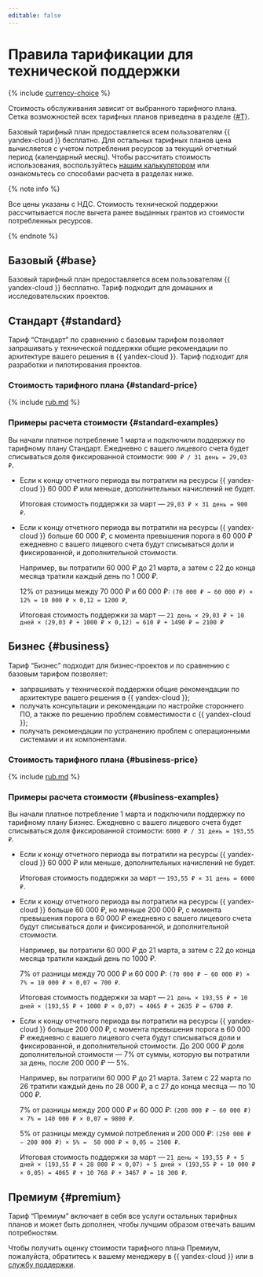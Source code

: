 ```yaml
---
editable: false
---
```


# Правила тарификации для технической поддержки



{% include [currency-choice](../_includes/pricing/currency-choice.md) %}

Стоимость обслуживания зависит от выбранного тарифного плана. Сетка возможностей всех тарифных планов приведена в разделе [{#T}](overview.md). 

Базовый тарифный план предоставляется всем пользователям {{ yandex-cloud }} бесплатно. Для остальных тарифных планов цена вычисляется с учетом потребления ресурсов за текущий отчетный период (календарный месяц). Чтобы рассчитать стоимость использования, воспользуйтесь [нашим калькулятором](https://cloud.yandex.ru/prices#calculator) или ознакомьтесь со способами расчета в разделах ниже.


{% note info %}

Все цены указаны с НДС. Стоимость технической поддержки рассчитывается после вычета ранее выданных грантов из стоимости потребленных ресурсов.

{% endnote %}

## Базовый {#base}

Базовый тарифный план предоставляется всем пользователям {{ yandex-cloud }} бесплатно. Тариф подходит для домашних и исследовательских проектов.

## Стандарт {#standard}

Тариф <q>Стандарт</q> по сравнению с базовым тарифом позволяет запрашивать у технической поддержки общие рекомендации по архитектуре вашего решения в {{ yandex-cloud }}. Тариф подходит для разработки и пилотирования проектов.

### Стоимость тарифного плана {#standard-price}


{% include [rub.md](../_pricing/support/rub-standard.md) %}





### Примеры расчета стоимости {#standard-examples}
Вы начали платное потребление 1 марта и подключили поддержку по тарифному плану Стандарт. Ежедневно с вашего лицевого счета будет списываться доля фиксированной стоимости: `900 ₽ / 31 день = 29,03 ₽`.
  
* Если к концу отчетного периода вы потратили на ресурсы {{ yandex-cloud }} 60 000 ₽ или меньше, дополнительных начислений не будет.

	Итоговая стоимость поддержки за март — `29,03 ₽ × 31 день = 900 ₽`.

* Если к концу отчетного периода вы потратили на ресурсы {{ yandex-cloud }} больше 60 000 ₽, с момента превышения порога в 60 000 ₽ ежедневно с вашего лицевого счета будут списываться доли и фиксированной, и дополнительной стоимости.

	Например, вы потратили 60 000 ₽ до 21 марта, а затем с 22 до конца месяца тратили каждый день по 1 000 ₽.

	12% от разницы между 70 000 ₽ и 60 000 ₽: `(70 000 ₽ − 60 000 ₽) × 12% = 10 000 ₽ × 0,12 = 1200 ₽`,

	Итоговая стоимость поддержки за март — `21 день × 29,03 ₽ + 10 дней × (29,03 ₽ + 1000 ₽ × 0,12) = 610 ₽ + 1490 ₽ = 2100 ₽`


## Бизнес {#business}

Тариф <q>Бизнес</q> подходит для бизнес-проектов и по сравнению с базовым тарифом позволяет:

* запрашивать у технической поддержки общие рекомендации по архитектуре вашего решения в {{ yandex-cloud }};
* получать консультации и рекомендации по настройке стороннего ПО, а также по решению проблем совместимости с {{ yandex-cloud }};
* получать рекомендации по устранению проблем с операционными системами и их компонентами.

### Стоимость тарифного плана {#business-price}


{% include [rub.md](../_pricing/support/rub-business.md) %}





### Примеры расчета стоимости {#business-examples}
Вы начали платное потребление 1 марта и подключили поддержку по тарифному плану Бизнес. Ежедневно с вашего лицевого счета будет списываться доля фиксированной стоимости: `6000 ₽ / 31 день = 193,55 ₽`.
  
* Если к концу отчетного периода вы потратили на ресурсы {{ yandex-cloud }} 60 000 ₽ или меньше, дополнительных начислений не будет.

 	Итоговая стоимость поддержки за март — `193,55 ₽ × 31 день = 6000 ₽`.

* Если к концу отчетного периода вы потратили на ресурсы {{ yandex-cloud }} больше 60 000 ₽, но меньше 200 000 ₽, с момента превышения порога в 60 000 ₽ ежедневно с вашего лицевого счета будут списываться доли и фиксированной, и дополнительной стоимости.

	Например, вы потратили 60 000 ₽ до 21 марта, а затем с 22 до конца месяца тратили каждый день по 1000 ₽.

 	7% от разницы между 70 000 ₽ и 60 000 ₽: `(70 000 ₽ − 60 000 ₽) × 7% = 10 000 ₽ × 0,07 = 700 ₽`.

 	Итоговая стоимость поддержки за март — `21 день × 193,55 ₽ + 10 дней × (193,55 ₽ + 1000 ₽ × 0,07) = 4065 ₽ + 2635 ₽ = 6700 ₽`.

* Если к концу отчетного периода вы потратили на ресурсы {{ yandex-cloud }} больше 200 000 ₽, с момента превышения порога в 60 000 ₽ ежедневно с вашего лицевого счета будут списываться доли и фиксированной, и дополнительной стоимости. До 200 000 ₽ доля дополнительной стоимости — 7% от суммы, которую вы потратили за день, после 200 000 ₽ — 5%.

	Например, вы потратили 60 000 ₽ до 21 марта. Затем с 22 марта по 26 тратили каждый день по 28 000 ₽, а с 27 до конца месяца — по 10 000 ₽.

 	7% от разницы между 200 000 ₽ и 60 000 ₽: `(200 000 ₽ − 60 000 ₽) × 7% = 140 000 ₽ × 0,07 = 9800 ₽`.

 	5% от разницы между суммой потребления и 200 000 ₽: `(250 000 ₽ − 200 000 ₽) × 5% =  50 000 ₽ × 0,05 = 2500 ₽`.

 	Итоговая стоимость поддержки за март — `21 день × 193,55 ₽ + 5 дней × (193,55 ₽ + 28 000 ₽ × 0,07) + 5 дней × (193,55 ₽ + 10 000 ₽ × 0,05) = 4065 ₽ + 10 768 ₽ + 3467 ₽ = 18 300 ₽`.


## Премиум {#premium}

Тариф <q>Премиум</q> включает в себя все услуги остальных тарифных планов и может быть дополнен, чтобы лучшим образом отвечать вашим потребностям. 

Чтобы получить оценку стоимости тарифного плана Премиум, пожалуйста, обратитесь к вашему менеджеру в {{ yandex-cloud }} или в [службу поддержки]({{link-console-support}}).

